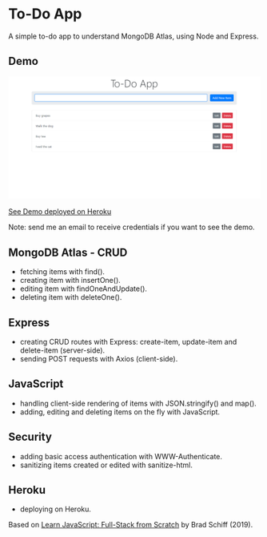# To-Do App

A simple to-do app to understand MongoDB Atlas, using Node and Express.

## Demo

![](snapshot.png)

[See Demo deployed on Heroku](https://mongodb-to-do-app.herokuapp.com/)

Note: send me an email to receive credentials if you want to see the demo.

## MongoDB Atlas - CRUD

- fetching items with find().
- creating item with insertOne().
- editing item with findOneAndUpdate().
- deleting item with deleteOne().

## Express

- creating CRUD routes with Express: create-item, update-item and delete-item (server-side).
- sending POST requests with Axios (client-side).

## JavaScript

- handling client-side rendering of items with JSON.stringify() and map().
- adding, editing and deleting items on the fly with JavaScript.

## Security

- adding basic access authentication with WWW-Authenticate.
- sanitizing items created or edited with sanitize-html.

## Heroku

- deploying on Heroku.

Based on [Learn JavaScript: Full-Stack from Scratch](https://www.udemy.com/course/learn-javascript-full-stack-from-scratch/) by Brad Schiff (2019).
